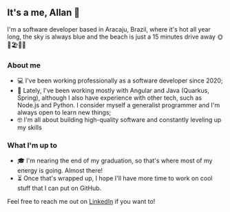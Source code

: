 ## It's a me, Allan 👋

I'm a software developer based in Aracaju, Brazil, where it's hot all year long, the sky is always blue and the beach is just a 15 minutes drive away 🌞🌴🏖️🥥🏃

### About me 
- 💻 I've been working professionally as a software developer since 2020;
- 🚀 Lately, I've been working mostly with Angular and Java (Quarkus, Spring), although I also have experience with other tech, such as Node.js and Python. I consider myself a generalist programmer and I'm always open to learn new things;
- 🤓 I'm all about building high-quality software and constantly leveling up my skills

### What I'm up to

- 🎓 I'm nearing the end of my graduation, so that's where most of my energy is going. Almost there!
- ⏳ Once that's wrapped up, I hope I'll have more time to work on cool stuff that I can put on GitHub.

Feel free to reach me out on [LinkedIn](https://www.linkedin.com/in/allanjuan/) if you want to! 
